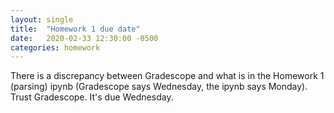 ```yaml
---
layout: single
title:  "Homework 1 due date"
date:   2020-02-33 12:30:00 -0500
categories: homework
---
```

There is a discrepancy between Gradescope and what is in the Homework 1
(parsing) ipynb (Gradescope says Wednesday, the ipynb says Monday).
Trust Gradescope.  It's due Wednesday.





